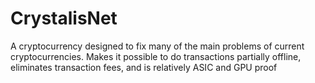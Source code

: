 # CrystalisNet
 A cryptocurrency designed to fix many of the main problems of current cryptocurrencies. Makes it possible to do transactions partially offline, eliminates transaction fees, and is relatively ASIC and GPU proof
